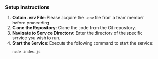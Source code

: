 ### Setup Instructions

1. **Obtain .env File**: Please acquire the `.env` file from a team member before proceeding.
2. **Clone the Repository**: Clone the code from the Git repository.
3. **Navigate to Service Directory**: Enter the directory of the specific service you wish to run.
4. **Start the Service**: Execute the following command to start the service:
    ```bash
    node index.js
    ```
